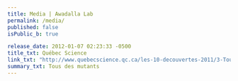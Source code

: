 ```yaml
---
title: Media | Awadalla Lab
permalink: /media/
published: false
isPublic_b: true

release_date: 2012-01-07 02:23:33 -0500
title_txt: Québec Science
link_txt: "http://www.quebecscience.qc.ca/les-10-decouvertes-2011/3-Tous-des-mutants"
summary_txt: Tous des mutants
---
```

